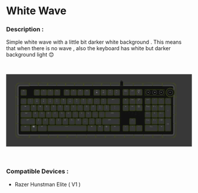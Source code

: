 <h1>White Wave</h1>
<h3>Description : </h3>
<p>Simple white wave with a little bit darker white background . This means that when there is no wave , also the keyboard has white but darker background light 😊</p>
<br/>
<p align="center"><img src="./white_wave.gif"></p>

<br/>
<h3>Compatible Devices : </h3>
<ul>
    <li>Razer Hunstman Elite ( V1 )</li>
</ul>